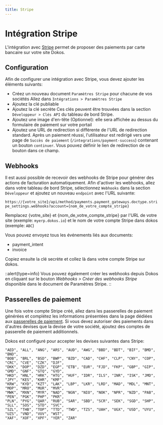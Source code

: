 ```yaml
---
title: Stripe
---
```


# Intégration Stripe

L'intégration avec [Stripe](https://stripe.com/fr) permet de proposer des paiements par carte bancaire sur votre site Dokos.

## Configuration

Afin de configurer une intégration avec Stripe, vous devez ajouter les éléments suivants:

- Créez un nouveau document `Paramètres Stripe` pour chacune de vos sociétés
  Allez dans `Intégrations > Paramètres Stripe`
- Ajoutez la clé publiable
- Ajoutez la clé secrète
  Ces clés peuvent être trouvées dans la section `Développeur > Clés API` du tableau de bord Stripe.
- Ajoutez une image d'en-tête (Optionnel): elle sera affichée au dessus du formulaire de paiement sur votre portail
- Ajoutez une URL de redirection si différente de l'URL de redirection standard.
  Après un paiement réussi, l'utilisateur est redirigé vers une page de `Succès de paiement` (`/integrations/payment-success`) contenant un bouton `continuer`. Vous pouvez définir le lien de redirection de ce bouton dans ce champ.

## Webhooks

Il est aussi possible de recevoir des webhooks de Stripe pour générer des actions de facturation automatiquement.
Afin d'activer les webhooks, allez dans votre tableau de bord Stripe, sélectionnez `Webhooks` dans la section `Développeur` et ajoutez un nouveau `endpoint` avec l'URL suivante:

`https://{votre_site}/api/method/payments.payment_gateways.doctype.stripe_settings.webhooks?account={nom_de_votre_compte_stripe}`

Remplacez {votre_site} et {nom_de_votre_compte_stripe} par l'URL de votre site (exemple: `myerp.dokos.io`) et le nom de votre compte Stripe dans dokos (exemple: `ABC`)

Vous pouvez envoyez tous les événements liés aux documents:
  - payment_intent
  - invoice

Copiez ensuite la clé secrète et collez là dans votre compte Stripe sur dokos.

::alert{type=info}
Vous pouvez également créer les webhooks depuis Dokos en cliquant sur le bouton *Webhooks > Créer des webhooks Stripe* disponible dans le document de Paramètres Stripe.
::


## Passerelles de paiement

Une fois votre compte Stripe créé, allez dans les passerelles de paiement générées et complétez les informations présentées dans la page dédiées aux [passerelles de paiement](/dokos/comptabilite/passerelles-paiements).
Si vous devez autoriser des paiements dans d'autres devises que la devise de votre société, ajoutez des comptes de passerelle de paiement additionnels.

Dokos est configuré pour accepter les devises suivantes dans Stripe:
```
"AED", "ALL", "ANG", "ARS", "AUD", "AWG", "BBD", "BDT", "BIF", "BMD", "BND",
"BOB", "BRL", "BSD", "BWP", "BZD", "CAD", "CHF", "CLP", "CNY", "COP", "CRC", "CVE", "CZK", "DJF",
"DKK", "DOP", "DZD", "EGP", "ETB", "EUR", "FJD", "FKP", "GBP", "GIP", "GMD", "GNF", "GTQ", "GYD",
"HKD", "HNL", "HRK", "HTG", "HUF", "IDR", "ILS", "INR", "ISK", "JMD", "JPY", "KES", "KHR", "KMF",
"KRW", "KYD", "KZT", "LAK", "LBP", "LKR", "LRD", "MAD", "MDL", "MNT", "MOP", "MRO", "MUR", "MVR",
"MWK", "MXN", "MYR", "NAD", "NGN", "NIO", "NOK", "NPR", "NZD", "PAB", "PEN", "PGK", "PHP", "PKR",
"PLN", "PYG", "QAR", "RUB", "SAR", "SBD", "SCR", "SEK", "SGD", "SHP", "SLL", "SOS", "STD", "SVC",
"SZL", "THB", "TOP", "TTD", "TWD", "TZS", "UAH", "UGX", "USD", "UYU", "UZS", "VND", "VUV", "WST",
"XAF", "XOF", "XPF", "YER", "ZAR"
```